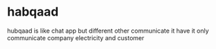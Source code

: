 # habqaad
hubqaad is like chat app but different  other communicate it have  it only communicate company  electricity and customer   
